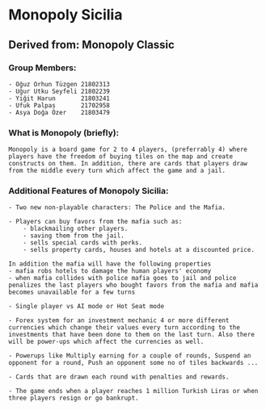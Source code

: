 # Monopoly Sicilia
## Derived from: Monopoly Classic

### Group Members:
    - Oğuz Orhun Tüzgen 21802313
	- Uğur Utku Seyfeli 21802239
	- Yiğit Harun       21803241
	- Ufuk Palpas       21702958
    - Asya Doğa Özer    21803479
### What is Monopoly (briefly):
	Monopoly is a board game for 2 to 4 players, (preferrably 4) where players have the freedom of buying tiles on the map and create constructs on them. In addition, there are cards that players draw from the middle every turn which affect the game and a jail.
### Additional Features of Monopoly Sicilia:
    - Two new non-playable characters: The Police and the Mafia. 
	
	- Players can buy favors from the mafia such as:
        - blackmailing other players.
        - saving them from the jail.
		- sells special cards with perks.
		- sells property cards, houses and hotels at a discounted price.
	
	In addition the mafia will have the following properties
	- mafia robs hotels to damage the human players' economy
	- when mafia collides with police mafia goes to jail and police penalizes the last players who bought favors from the mafia and mafia becomes unavailable for a few turns

    - Single player vs AI mode or Hot Seat mode

    - Forex system for an investment mechanic 4 or more different currencies which change their values every turn according to the investments that have been done to them on the last turn. Also there will be power-ups which affect the currencies as well. 

    - Powerups like Multiply earning for a couple of rounds, Suspend an opponent for a round, Push an opponent some no of tiles backwards ...
 
    - Cards that are drawn each round with penalties and rewards.

    - The game ends when a player reaches 1 million Turkish Liras or when three players resign or go bankrupt.
